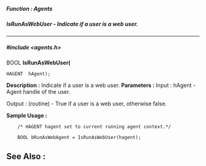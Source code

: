 ##### Function : Agents
##### IsRunAsWebUser - Indicate if a user is a web user.
---
##### #include <agents.h>
BOOL **IsRunAsWebUser(**

	HAGENT  hAgent);
**Description :**
Indicate if a user is a web user.
**Parameters :**
Input :
hAgent  -  Agent handle of the user.

Output :
(routine)  -  True if a user is a web user, otherwise false.


**Sample Usage :**
```
	/* HAGENT hagent set to current running agent context.*/ 

	BOOL bRunAsWebAgent = IsRunAsWebUser(hagent); 
```
**See Also :**
[](D:/md_files/.md)
---
